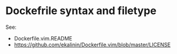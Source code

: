 # Dockefrile syntax and filetype
See:
- Dockerfile.vim.README
- https://github.com/ekalinin/Dockerfile.vim/blob/master/LICENSE
